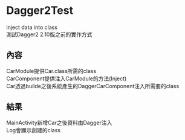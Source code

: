 # Dagger2Test
inject data into class  
測試Dagger2 2.10版之前的實作方式  

## 內容 ##
CarModule提供Car.class所需的class  
CarComponent提供注入CarModule的方法(Inject)  
Car透過builde之後系統產生的DaggerCarComponent注入所需要的class 

## 結果 ##
MainActivity新增Car之後資料由Dagger注入  
Log會顯示創建的class
